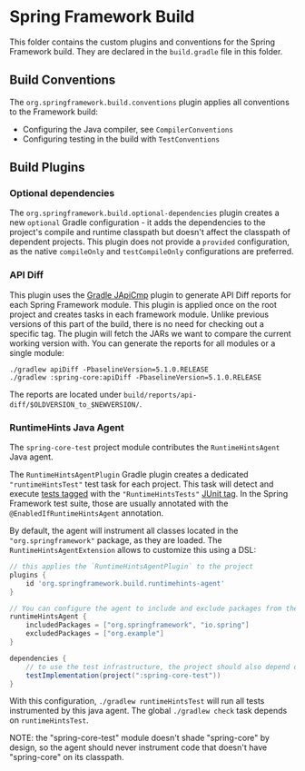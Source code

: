 # Spring Framework Build

This folder contains the custom plugins and conventions for the Spring Framework build.
They are declared in the `build.gradle` file in this folder.

## Build Conventions

The `org.springframework.build.conventions` plugin applies all conventions to the Framework build:

* Configuring the Java compiler, see `CompilerConventions`
* Configuring testing in the build with `TestConventions` 


## Build Plugins

### Optional dependencies

The `org.springframework.build.optional-dependencies` plugin creates a new `optional`
Gradle configuration - it adds the dependencies to the project's compile and runtime classpath
but doesn't affect the classpath of dependent projects.
This plugin does not provide a `provided` configuration, as the native `compileOnly` and `testCompileOnly`
configurations are preferred.

### API Diff

This plugin uses the [Gradle JApiCmp](https://github.com/melix/japicmp-gradle-plugin) plugin
to generate API Diff reports for each Spring Framework module. This plugin is applied once on the root
project and creates tasks in each framework module. Unlike previous versions of this part of the build,
there is no need for checking out a specific tag. The plugin will fetch the JARs we want to compare the
current working version with. You can generate the reports for all modules or a single module:

```
./gradlew apiDiff -PbaselineVersion=5.1.0.RELEASE
./gradlew :spring-core:apiDiff -PbaselineVersion=5.1.0.RELEASE
```      

The reports are located under `build/reports/api-diff/$OLDVERSION_to_$NEWVERSION/`.
                                                                                       

### RuntimeHints Java Agent

The `spring-core-test` project module contributes the `RuntimeHintsAgent` Java agent.

The `RuntimeHintsAgentPlugin` Gradle plugin creates a dedicated `"runtimeHintsTest"` test task for each project.
This task will detect and execute [tests tagged](https://junit.org/junit5/docs/current/user-guide/#running-tests-build-gradle)
with the `"RuntimeHintsTests"` [JUnit tag](https://junit.org/junit5/docs/current/user-guide/#running-tests-tags).
In the Spring Framework test suite, those are usually annotated with the `@EnabledIfRuntimeHintsAgent` annotation.

By default, the agent will instrument all classes located in the `"org.springframework"` package, as they are loaded.
The `RuntimeHintsAgentExtension` allows to customize this using a DSL:

```groovy
// this applies the `RuntimeHintsAgentPlugin` to the project
plugins {
	id 'org.springframework.build.runtimehints-agent'
}

// You can configure the agent to include and exclude packages from the instrumentation process.
runtimeHintsAgent {
	includedPackages = ["org.springframework", "io.spring"]
	excludedPackages = ["org.example"]
}

dependencies {
    // to use the test infrastructure, the project should also depend on the "spring-core-test" module
	testImplementation(project(":spring-core-test"))
}
```

With this configuration, `./gradlew runtimeHintsTest` will run all tests instrumented by this java agent.
The global `./gradlew check` task depends on `runtimeHintsTest`.            

NOTE: the "spring-core-test" module doesn't shade "spring-core" by design, so the agent should never instrument
code that doesn't have "spring-core" on its classpath.